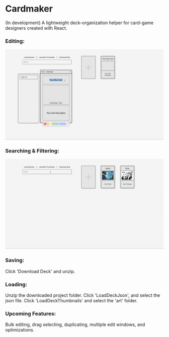 # Cardmaker
(In development) A lightweight deck-organization helper for card-game designers created with React.

### Editing:

![Editing Demo](/demos/1.gif)

### Searching & Filtering:

![Filtering Demo](/demos/2.gif)

### Saving:

Click 'Download Deck' and unzip.

### Loading:

Unzip the downloaded project folder. Click 'LoadDeckJson', and select the json file. Click 'LoadDeckThumbnails' and select the 'art' folder.

### Upcoming Features:

Bulk editing, drag selecting, duplicating, multiple edit windows, and optimizations.
